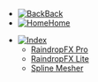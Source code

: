 - [![Back](https://icongram.jgog.in/fontawesome/arrow-circle-left.svg?color=808080&size=32)Back](README.md)
- [![Home](https://icongram.jgog.in/clarity/home.svg?color=808080&size=32)Home](https://huanime.com.cn/)
* [![Index](https://icongram.jgog.in/clarity/book.svg?color=808080&size=32)](#)
	* [RaindropFX Pro](RaindropFXPro/RaindropFXPro200)
	* [RaindropFX Lite](RaindropFXLite/RaindropFXLite)
	* [Spline Mesher](SplineMesher/SplineMesher)